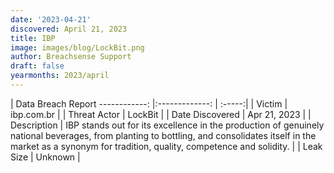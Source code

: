 ```yaml
---
date: '2023-04-21'
discovered: April 21, 2023
title: IBP
image: images/blog/LockBit.png
author: Breachsense Support
draft: false
yearmonths: 2023/april
---
```



| Data Breach Report
------------:     |:-------------:    | :-----:|
| Victim      | ibp.com.br      | 
| Threat Actor      | LockBit      | 
| Date Discovered      | Apr 21, 2023      | 
| Description      | IBP stands out for its excellence in the production of genuinely national beverages, from planting to bottling, and consolidates itself in the market as a synonym for tradition, quality, competence and solidity.      | 
| Leak Size      | Unknown      | 

